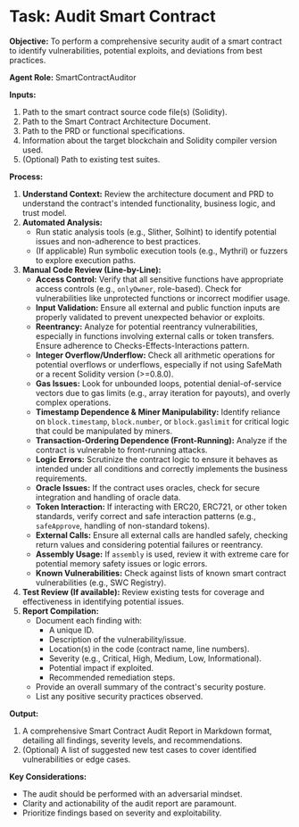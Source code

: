 # Task: Audit Smart Contract

**Objective:** To perform a comprehensive security audit of a smart contract to identify vulnerabilities, potential exploits, and deviations from best practices.

**Agent Role:** SmartContractAuditor

**Inputs:**
1.  Path to the smart contract source code file(s) (Solidity).
2.  Path to the Smart Contract Architecture Document.
3.  Path to the PRD or functional specifications.
4.  Information about the target blockchain and Solidity compiler version used.
5.  (Optional) Path to existing test suites.

**Process:**
1.  **Understand Context:** Review the architecture document and PRD to understand the contract's intended functionality, business logic, and trust model.
2.  **Automated Analysis:**
    *   Run static analysis tools (e.g., Slither, Solhint) to identify potential issues and non-adherence to best practices.
    *   (If applicable) Run symbolic execution tools (e.g., Mythril) or fuzzers to explore execution paths.
3.  **Manual Code Review (Line-by-Line):**
    *   **Access Control:** Verify that all sensitive functions have appropriate access controls (e.g., `onlyOwner`, role-based). Check for vulnerabilities like unprotected functions or incorrect modifier usage.
    *   **Input Validation:** Ensure all external and public function inputs are properly validated to prevent unexpected behavior or exploits.
    *   **Reentrancy:** Analyze for potential reentrancy vulnerabilities, especially in functions involving external calls or token transfers. Ensure adherence to Checks-Effects-Interactions pattern.
    *   **Integer Overflow/Underflow:** Check all arithmetic operations for potential overflows or underflows, especially if not using SafeMath or a recent Solidity version (>=0.8.0).
    *   **Gas Issues:** Look for unbounded loops, potential denial-of-service vectors due to gas limits (e.g., array iteration for payouts), and overly complex operations.
    *   **Timestamp Dependence & Miner Manipulability:** Identify reliance on `block.timestamp`, `block.number`, or `block.gaslimit` for critical logic that could be manipulated by miners.
    *   **Transaction-Ordering Dependence (Front-Running):** Analyze if the contract is vulnerable to front-running attacks.
    *   **Logic Errors:** Scrutinize the contract logic to ensure it behaves as intended under all conditions and correctly implements the business requirements.
    *   **Oracle Issues:** If the contract uses oracles, check for secure integration and handling of oracle data.
    *   **Token Interaction:** If interacting with ERC20, ERC721, or other token standards, verify correct and safe interaction patterns (e.g., `safeApprove`, handling of non-standard tokens).
    *   **External Calls:** Ensure all external calls are handled safely, checking return values and considering potential failures or reentrancy.
    *   **Assembly Usage:** If `assembly` is used, review it with extreme care for potential memory safety issues or logic errors.
    *   **Known Vulnerabilities:** Check against lists of known smart contract vulnerabilities (e.g., SWC Registry).
4.  **Test Review (If available):** Review existing tests for coverage and effectiveness in identifying potential issues.
5.  **Report Compilation:**
    *   Document each finding with:
        *   A unique ID.
        *   Description of the vulnerability/issue.
        *   Location(s) in the code (contract name, line numbers).
        *   Severity (e.g., Critical, High, Medium, Low, Informational).
        *   Potential impact if exploited.
        *   Recommended remediation steps.
    *   Provide an overall summary of the contract's security posture.
    *   List any positive security practices observed.

**Output:**
1.  A comprehensive Smart Contract Audit Report in Markdown format, detailing all findings, severity levels, and recommendations.
2.  (Optional) A list of suggested new test cases to cover identified vulnerabilities or edge cases.

**Key Considerations:**
- The audit should be performed with an adversarial mindset.
- Clarity and actionability of the audit report are paramount.
- Prioritize findings based on severity and exploitability.